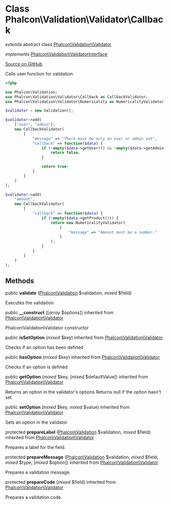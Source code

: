 # Class **Phalcon\\Validation\\Validator\\Callback**

*extends* abstract class [Phalcon\Validation\Validator](/en/3.2/api/Phalcon_Validation_Validator)

*implements* [Phalcon\Validation\ValidatorInterface](/en/3.2/api/Phalcon_Validation_ValidatorInterface)

<a href="https://github.com/phalcon/cphalcon/blob/master/phalcon/validation/validator/callback.zep" class="btn btn-default btn-sm">Source on GitHub</a>

Calls user function for validation

```php
<?php

use Phalcon\Validation;
use Phalcon\Validation\Validator\Callback as CallbackValidator;
use Phalcon\Validation\Validator\Numericality as NumericalityValidator;

$validator = new Validation();

$validator->add(
    ["user", "admin"],
    new CallbackValidator(
        [
            "message" => "There must be only an user or admin set",
            "callback" => function($data) {
                if (!empty($data->getUser()) && !empty($data->getAdmin())) {
                    return false;
                }

                return true;
            }
        ]
    )
);

$validator->add(
    "amount",
    new CallbackValidator(
        [
            "callback" => function($data) {
                if (!empty($data->getProduct())) {
                    return new NumericalityValidator(
                        [
                            "message" => "Amount must be a number."
                        ]
                    );
                }
            }
        ]
    )
);

```

## Methods

public **validate** ([Phalcon\Validation](/en/3.2/api/Phalcon_Validation) $validation, *mixed* $field)

Executes the validation

public **__construct** ([*array* $options]) inherited from [Phalcon\Validation\Validator](/en/3.2/api/Phalcon_Validation_Validator)

Phalcon\\Validation\\Validator constructor

public **isSetOption** (*mixed* $key) inherited from [Phalcon\Validation\Validator](/en/3.2/api/Phalcon_Validation_Validator)

Checks if an option has been defined

public **hasOption** (*mixed* $key) inherited from [Phalcon\Validation\Validator](/en/3.2/api/Phalcon_Validation_Validator)

Checks if an option is defined

public **getOption** (*mixed* $key, [*mixed* $defaultValue]) inherited from [Phalcon\Validation\Validator](/en/3.2/api/Phalcon_Validation_Validator)

Returns an option in the validator's options Returns null if the option hasn't set

public **setOption** (*mixed* $key, *mixed* $value) inherited from [Phalcon\Validation\Validator](/en/3.2/api/Phalcon_Validation_Validator)

Sets an option in the validator

protected **prepareLabel** ([Phalcon\Validation](/en/3.2/api/Phalcon_Validation) $validation, *mixed* $field) inherited from [Phalcon\Validation\Validator](/en/3.2/api/Phalcon_Validation_Validator)

Prepares a label for the field.

protected **prepareMessage** ([Phalcon\Validation](/en/3.2/api/Phalcon_Validation) $validation, *mixed* $field, *mixed* $type, [*mixed* $option]) inherited from [Phalcon\Validation\Validator](/en/3.2/api/Phalcon_Validation_Validator)

Prepares a validation message.

protected **prepareCode** (*mixed* $field) inherited from [Phalcon\Validation\Validator](/en/3.2/api/Phalcon_Validation_Validator)

Prepares a validation code.